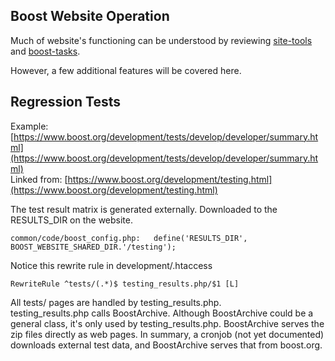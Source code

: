 
## Boost Website Operation

Much of website's functioning can be understood by reviewing [site-tools](site-tools.md) and [boost-tasks](boost-tasks.md).  

However, a few additional features will be covered here.  

## Regression Tests

Example: [https://www.boost.org/development/tests/develop/developer/summary.html](https://www.boost.org/development/tests/develop/developer/summary.html)  
Linked from: [https://www.boost.org/development/testing.html](https://www.boost.org/development/testing.html)  

The test result matrix is generated externally. Downloaded to the RESULTS_DIR on the website.    
```
common/code/boost_config.php:	define('RESULTS_DIR', BOOST_WEBSITE_SHARED_DIR.'/testing');
```
Notice this rewrite rule in development/.htaccess
```
RewriteRule ^tests/(.*)$ testing_results.php/$1 [L]
```

All tests/ pages are handled by testing_results.php.  
testing_results.php calls BoostArchive. Although BoostArchive could be a general class, it's only used by testing_results.php.  BoostArchive serves the zip files directly as web pages. In summary, a cronjob (not yet documented) downloads external test data, and BoostArchive serves that from boost.org.  


